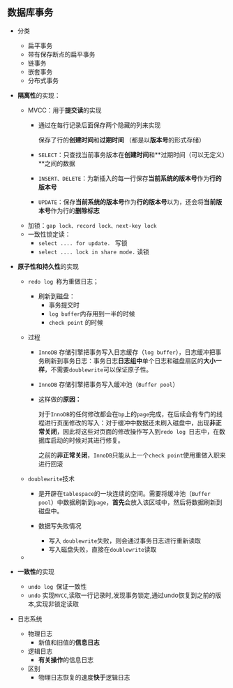 ## 数据库事务
* 分类

    * 扁平事务
    * 带有保存断点的扁平事务
    * 链事务
    * 嵌套事务
    * 分布式事务
* **隔离性**的实现：
    * MVCC：用于**提交读**的实现
        * 通过在每行记录后面保存两个隐藏的列来实现
         
            保存了行的**创建时间**和**过期时间**  （都是以**版本号**的形式存储）
        * `SELECT`：只查找当前事务版本在**创建时间**和**过期时间（可以无定义）**之间的数据
        * `INSERT、DELETE`：为新插入的每一行保存**当前系统的版本号**作为**行的版本号**
        * `UPDATE`：保存**当前系统的版本号**作为**行的版本号**以为，还会将**当前版本号**作为行的**删除标志**
    * 加锁：`gap lock、record lock、next-key lock`
    * 一致性锁定读：
        * `select .... for update. ` 写锁
        * `select .... lock in share mode.` 读锁

* **原子性和持久性**的实现
    * `redo log `称为重做日志；
        * 刷新到磁盘：
            * 事务提交时
            * `log buffer`内存用到一半的时候
            * `check point` 的时候
         
    * 过程
        * `InnoDB` 存储引擎把事务写入日志缓存（`log buffer`），日志缓冲把事务刷新到事务日志：事务日志**日志组中**单个日志和磁盘扇区的**大小一样**，不需要`doublewrite`可以保证原子性。
        
        * `InnoDB` 存储引擎把事务写入缓冲池（`Buffer pool`）
        * 这样做的**原因：**
            
            对于`InnoDB`的任何修改都会在`bp`上的`page`完成，在后续会有专门的线程进行页面修改的写入：对于缓冲中数据还未刷入磁盘中，出现**非正常关闭**，因此将这些对页面的修改操作写入到`redo log `日志中，在数据库启动的时候对其进行修复。
            
            之前的**非正常关闭**，`InnoDB`只能从上一个`check point`使用重做入职来进行回滚
    * `doublewrite`技术
        *  是开辟在`tablespace`的一块连续的空间。需要将缓冲池（`Buffer pool`）中数据刷新到`page`，**首先**会放入该区域中，然后将数据刷新到磁盘中。
        
        *  数据写失败情况
            * 写入 `doublewrite`失败，则会通过事务日志进行重新读取
            * 写入磁盘失败，直接在`doublewrite`读取
    * 
* **一致性**的实现
    * `undo log `保证一致性
    * `undo` 实现`MVCC`,读取一行记录时,发现事务锁定,通过undo恢复到之前的版本,实现非锁定读取
* 日志系统
    * 物理日志
        * 新值和旧值的**信息日志** 
    * 逻辑日志
        * **有关操作**的信息日志  
    * 区别
        * 物理日志恢复的速度**快于**逻辑日志  


